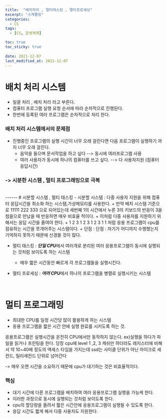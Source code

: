 ```yaml
---
title:  "배치처리 , 멀티태스킹 , 멀티프로세싱"
excerpt: "스케쥴링"
categories:
  - CS
tags:
  - [CS, 운영체제]

toc: true
toc_sticky: true
 
date: 2021-12-07
last_modified_at: 2021-12-07
---
```


# 배치 처리 시스템 
- 일괄 처리 , 배치 처리 라고 부른다. 
- 컴퓨터 프로그램 실행 요청 순서에 따라 순차적으로 진행된다. 
- 한번에 등록된 여러 프로그램은 순차적으로 처리 한다. 

### 배치 처리 시스템에서의 문제점
- 진행중인 프로그램의 실행 시간이 너무 오래 걸린다면 다음 프로그램이 실행하기 까지 너무 오래 걸린다. 
  + 음악을 들으며 문서작업을 하고 싶다  --> 동시에 여러프로그램 사용
  + 여러 사용자가 동시에 하나의 컴퓨터를 쓰고 싶다. --> 다 사용자지원 (컴퓨터 응답시간)

### -> 시분한 시스템 , 멀티 프로그래밍으로 극복



<br>
------
# 시분할 시스템 , 멀티 태스킹
- 시분할 시스템 : 다중 사용자 지원을 위해 컴퓨터 응답시간을 최소화 하는 시스템,가상메모리를 사용한다.
  + 만약 배치 시스템 기준으로 11111 222 333 으로 되어있는데  세번째 1의 시간에서 누른 3의 키보드의 반응이 3을 첨을으로 만났을 때 반응하면 매우 비효율 적이다. 
  + 이처럼 다중 사용자를 지원하기 위해서는 응답 시간을 줄여야 한다. 
  + 1 2 3 1 2 3 1 2 3 1 1 처럼 응용 프로그램이 cpu를 점유하는 시간을 쪼개어주는 시스템이다.  
  + 단점 : 단점 : 자기가 어디까지 수행했는지 기억하지 못하기 때문에 신경쓸 것이 많다.

- 멀티 태스킹 : ***단일 CPU***에서 여러개로 분리된 여러 응용프로그램이 동시에 실행되는 것처럼 보이도록 하는 시스템 
  + 매우 짧은 시간동안 빠르게 각 프로그램들을 실행시킨다.

- 멀티 프로세싱 : ***여러 CPU***에서 하나의 프로그램을 병렬로 실행시키는 시스템 




<br>

# 멀티 프로그래밍 
- 최대한 CPU를 일정 시간당 많이 활용하게 하는 시스템
- 응용 프로그램을 짧은 시간 안에 실행 완료를 시키도록 하는 것. 

응용프로그램은 실행시간을 온전히 CPU에서만 동작하지 않는다. 
ex)실행을 하다가 파일을 읽거나 프린팅을 한다. 
당장 cpu에 level 1 ,2, 3  캐쉬만 하더라도 레지스터에 비해서 약 10~40배 정도의 액세스 타임을 가지는데 ssd는 사이클 단위가 아닌 마이크로 세컨드, 밀리세컨드 단위로 넘어간다  

-> 매우 오랜 시간을 소요하기 때문에 cpu가 대기하는 것은 비효율적이다. 

### 핵심
- 대기 시간에 다른 프로그램을 배치하여 여러 응용프로그램 실행을 가능케 한다. 
- 이러한 과정으로 동시에 실행되는 것처럼 보이도록 한다. 
- cpu의 할당량을 올려서 짧은 시간안에 응용프로그램이 실행될 수 있도록 한다. 
- 응답 시간도 짧게 해서 다중 사용자도 지원한다. 
